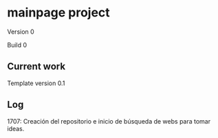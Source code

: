 # mainpage project 
Version 0

Build 0

## Current work
Template version 0.1

## Log
1707: Creación del repositorio e inicio de búsqueda de webs para tomar ideas. 